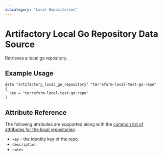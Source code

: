 ```yaml
---
subcategory: "Local Repositories"
---
```


# Artifactory Local Go Repository Data Source

Retrieves a local go repository.

## Example Usage

```hcl
data "artifactory_local_go_repository" "terraform-local-test-go-repo" {
  key = "terraform-local-test-go-repo"
}
```

## Attribute Reference

The following attributes are supported along with the [common list of attributes for the local repositories](local.md):

* `key` - the identity key of the repo.
* `description`
* `notes`
